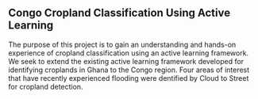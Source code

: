## Congo Cropland Classification Using Active Learning
The purpose of this project is to gain an understanding and hands-on experience of cropland classification using an active learning framework. We seek to extend the existing active learning framework developed for identifying croplands in Ghana to the Congo region. Four areas of interest that have recently experienced flooding were dentified by Cloud to Street for cropland detection.
